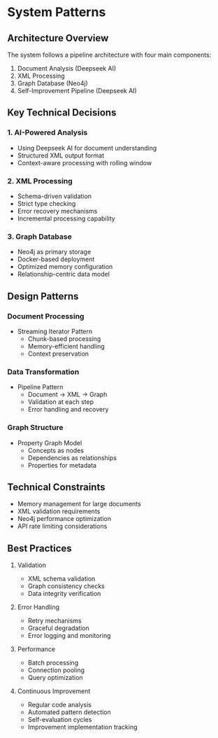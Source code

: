# System Patterns

## Architecture Overview
The system follows a pipeline architecture with four main components:
1. Document Analysis (Deepseek AI)
2. XML Processing
3. Graph Database (Neo4j)
4. Self-Improvement Pipeline (Deepseek AI)

## Key Technical Decisions

### 1. AI-Powered Analysis
- Using Deepseek AI for document understanding
- Structured XML output format
- Context-aware processing with rolling window

### 2. XML Processing
- Schema-driven validation
- Strict type checking
- Error recovery mechanisms
- Incremental processing capability

### 3. Graph Database
- Neo4j as primary storage
- Docker-based deployment
- Optimized memory configuration
- Relationship-centric data model

## Design Patterns

### Document Processing
- Streaming Iterator Pattern
  - Chunk-based processing
  - Memory-efficient handling
  - Context preservation

### Data Transformation
- Pipeline Pattern
  - Document → XML → Graph
  - Validation at each step
  - Error handling and recovery

### Graph Structure
- Property Graph Model
  - Concepts as nodes
  - Dependencies as relationships
  - Properties for metadata

## Technical Constraints
- Memory management for large documents
- XML validation requirements
- Neo4j performance optimization
- API rate limiting considerations

## Best Practices
1. Validation
   - XML schema validation
   - Graph consistency checks
   - Data integrity verification

2. Error Handling
   - Retry mechanisms
   - Graceful degradation
   - Error logging and monitoring

3. Performance
   - Batch processing
   - Connection pooling
   - Query optimization

4. Continuous Improvement
   - Regular code analysis
   - Automated pattern detection
   - Self-evaluation cycles
   - Improvement implementation tracking
